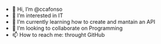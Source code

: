 - 👋 Hi, I’m @ccafonso
- 👀 I’m interested in IT
- 🌱 I’m currently learning how to create and mantain an API
- 💞️ I’m looking to collaborate on Programming
- 📫 How to reach me: throught GitHub

<!---
ccafonso/ccafonso is a ✨ special ✨ repository because its `README.md` (this file) appears on your GitHub profile.
You can click the Preview link to take a look at your changes.
--->

